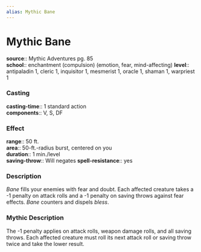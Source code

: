 ```yaml
---
alias: Mythic Bane
---
```


# Mythic Bane

**source**:: Mythic Adventures pg. 85  
**school**:: enchantment (compulsion) (emotion, fear, mind-affecting)
**level**:: antipaladin 1, cleric 1, inquisitor 1, mesmerist 1, oracle 1, shaman 1, warpriest 1

### Casting 

**casting-time**:: 1 standard action  
**components**:: V, S, DF

### Effect 

**range**:: 50 ft.  
**area**:: 50-ft.-radius burst, centered on you  
**duration**:: 1 min./level  
**saving-throw**:: Will negates
**spell-resistance**:: yes

### Description 

*Bane* fills your enemies with fear and doubt. Each affected creature takes a -1 penalty on attack rolls and a -1 penalty on saving throws against fear effects. *Bane* counters and dispels *bless*.

### Mythic Description

The -1 penalty applies on attack rolls, weapon damage rolls, and all saving throws. Each affected creature must roll its next attack roll or saving throw twice and take the lower result.

